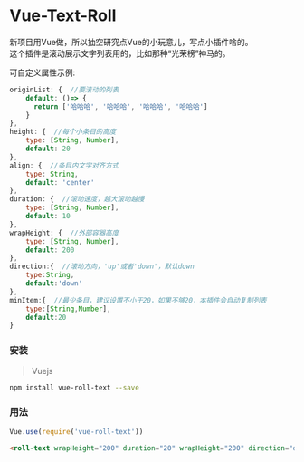# Vue-Text-Roll
新项目用Vue做，所以抽空研究点Vue的小玩意儿，写点小插件啥的。<br>
这个插件是滚动展示文字列表用的，比如那种“光荣榜”神马的。

可自定义属性示例:
```javascript
originList: {  //要滚动的列表
    default: ()=> { 
      return ['哈哈哈', '哈哈哈', '哈哈哈', '哈哈哈']
    }
},
height: {  //每个小条目的高度
    type: [String, Number],
    default: 20
},
align: {  //条目内文字对齐方式
    type: String,
    default: 'center'
},
duration: {  //滚动速度，越大滚动越慢
    type: [String, Number],
    default: 10
},
wrapHeight: {  //外部容器高度
    type: [String, Number],
    default: 200
},
direction:{  //滚动方向，'up'或者'down'，默认down
    type:String,
    default:'down'
},
minItem:{  //最少条目，建议设置不小于20，如果不够20，本插件会自动复制列表
    type:[String,Number],
    default:20
}
```

### 安装
> Vuejs 

```bash
npm install vue-roll-text --save
```
### 用法 

```js
Vue.use(require('vue-roll-text'))
```

```html
<roll-text wrapHeight="200" duration="20" wrapHeight="200" direction="down" height="20" align="center" originList="yourList"></roll-text>
```
